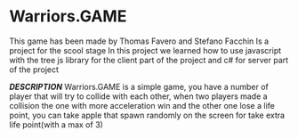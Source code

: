# Warriors.GAME

This game has been made by Thomas Favero and Stefano Facchin
Is a project for the scool stage
In this project we learned how to use javascript with the tree js library for the client part of the project and c# for server part of the project

***DESCRIPTION***
Warriors.GAME is a simple game, you have a number of player that will try to collide with each other, when two players made a collision the one with more acceleration
win and the other one lose a life point, you can take apple that spawn randomly on the screen for take extra life point(with a max of 3)
